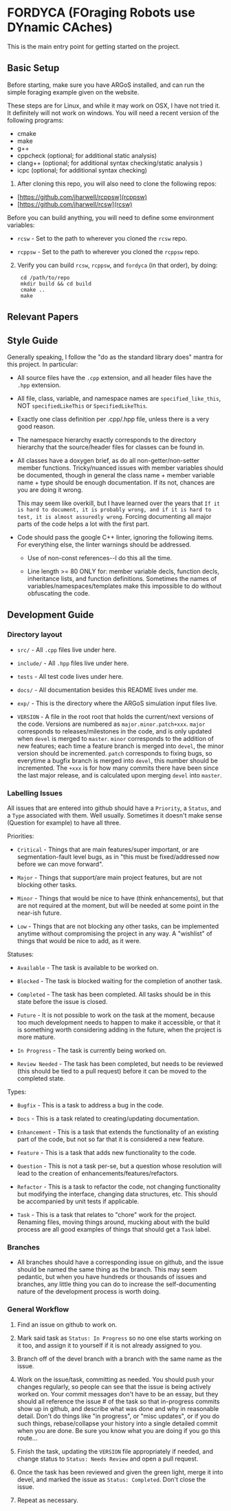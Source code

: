 # FORDYCA (FOraging Robots use DYnamic CAches)

This is the main entry point for getting started on the project.

## Basic Setup

Before starting, make sure you have ARGoS installed, and can run the simple
foraging example given on the website.

These steps are for Linux, and while it may work on OSX, I have not tried it. It
definitely will not work on windows. You will need a recent version of the
following programs:

- cmake
- make
- g++
- cppcheck (optional; for additional static analysis)
- clang++ (optional; for additional syntax checking/static analysis )
- icpc (optional; for additional syntax checking)

1. After cloning this repo, you will also need to clone the following repos:

  - [https://github.com/jharwell/rcppsw](rcppsw)
  - [https://github.com/jharwell/rcsw](rcsw)

  Before you can build anything, you will need to define some environment
  variables:

  - `rcsw` - Set to the path to wherever you cloned the `rcsw` repo.

  - `rcppsw` - Set to the path to wherever you cloned the `rcppsw` repo.

2. Verify you can build `rcsw`, `rcppsw`, and `fordyca` (in that order), by
   doing:

        cd /path/to/repo
        mkdir build && cd build
        cmake ..
        make

## Relevant Papers

## Style Guide

Generally speaking, I follow the "do as the standard library does" mantra for
this project. In particular:

- All source files have the `.cpp` extension, and all header files have the
  `.hpp` extension.

- All file, class, variable, and namespace names are `specified_like_this`, NOT
  `specifiedLikeThis` or `SpecifiedLikeThis`.

- Exactly one class definition per .cpp/.hpp file, unless there is a very good
  reason.

- The namespace hierarchy exactly corresponds to the directory hierarchy that
  the source/header files for classes can be found in.

- All classes have a doxygen brief, as do all non-getter/non-setter member
  functions. Tricky/nuanced issues with member variables should be documented,
  though in general the class name + member variable name + type should be
  enough documentation. If its not, chances are you are doing it wrong.

  This may seem like overkill, but I have learned over the years that `If it is
  hard to document, it is probably wrong, and if it is hard to test, it is
  almost assuredly wrong`. Forcing documenting all major parts of the code helps
  a lot with the first part.

- Code should pass the google C++ linter, ignoring the following items. For
  everything else, the linter warnings should be addressed.

  - Use of non-const references--I do this all the time.

  - Line length >= 80 ONLY for: member variable decls, function decls, inheritance
    lists, and function definitions. Sometimes the names of
    variables/namespaces/templates make this impossible to do without obfuscating
    the code.

## Development Guide

### Directory layout

- `src/` - All `.cpp` files live under here.

- `include/` - All `.hpp` files live under here.

- `tests` - All test code lives under here.

- `docs/` - All documentation besides this README lives under me.

- `exp/` - This is the directory where the ARGoS simulation input files live.

- `VERSION` - A file in the root root that holds the current/next versions of
  the code. Versions are numbered as `major.minor.patch+xxx`. `major`
  corresponds to releases/milestones in the code, and is only updated when
  `devel` is merged to `master`. `minor` corresponds to the addition of new
  features; each time a feature branch is merged into `devel`, the minor version
  should be incremented. `patch` corresponds to fixing bugs, so everytime a
  bugfix branch is merged into `devel`, this number should be incremented. The
  `+xxx` is for how many commits there have been since the last major release,
  and is calculated upon merging `devel` into `master`.

### Labelling Issues

All issues that are entered into github should have a `Priority`, a `Status`,
and a `Type` associated with them. Well usually. Sometimes it doesn't make
sense (Question for example) to have all three.

Priorities:

- `Critical` - Things that are main features/super important, or are
  segmentation-fault level bugs, as in "this must be fixed/addressed now before
  we can move forward".

- `Major` - Things that support/are main project features, but are not blocking
  other tasks.

- `Minor` - Things that would be nice to have (think enhancements), but that are
  not required at the moment, but will be needed at some point in the near-ish
  future.

- `Low` - Things that are not blocking any other tasks, can be implemented
  anytime without compromising the project in any way. A "wishlist" of things
  that would be nice to add, as it were.

Statuses:

- `Available` - The task is available to be worked on.

- `Blocked` - The task is blocked waiting for the completion of another task.

- `Completed` - The task has been completed. All tasks should be in this state
  before the issue is closed.

- `Future` - It is not possible to work on the task at the moment, because too
  much development needs to happen to make it accessible, or that it is
  something worth considering adding in the future, when the project is more
  mature.

- `In Progress` - The task is currently being worked on.

- `Review Needed` - The task has been completed, but needs to be reviewed (this
  should be tied to a pull request) before it can be moved to the completed
  state.

Types:

- `Bugfix` - This is a task to address a bug in the code.

- `Docs` - This is a task related to creating/updating documentation.

- `Enhancement` - This is a task that extends the functionality of an existing
  part of the code, but not so far that it is considered a new feature.

- `Feature` - This is a task that adds new functionality to the code.

- `Question` - This is not a task per-se, but a question whose resolution will
  lead to the creation of enhancements/features/refactors.

- `Refactor` - This is a task to refactor the code, not changing functionality
  but modifying the interface, changing data structures, etc. This should be
  accompanied by unit tests if applicable.

- `Task` - This is a task that relates to "chore" work for the project. Renaming
  files, moving things around, mucking about with the build process are all good
  examples of things that should get a `Task` label.

### Branches

- All branches should have a corresponding issue on github, and the issue should
  be named the same thing as the branch. This may seem pedantic, but when you have
  hundreds or thousands of issues and branches, any little thing you can do to
  increase the self-documenting nature of the development process is worth
  doing.

### General Workflow

1. Find an issue on github to work on.

2. Mark said task as `Status: In Progress` so no one else starts working on it
   too, and assign it to yourself if it is not already assigned to you.

3. Branch off of the devel branch with a branch with the same name as the issue.

4. Work on the issue/task, committing as needed. You should push your changes
   regularly, so people can see that the issue is being actively worked on. Your
   commit messages don't have to be an essay, but they should all reference the
   issue # of the task so that in-progress commits show up in github, and
   describe what was done and why in reasonable detail. Don't do things like "in
   progress", or "misc updates", or if you do such things, rebase/collapse your
   history into a single detailed commit when you are done. Be sure you know
   what you are doing if you go this route...

5. Finish the task, updating the `VERSION` file appropriately if needed, and
   change status to `Status: Needs Review` and open a pull request.

6. Once the task has been reviewed and given the green light, merge it into
   devel, and marked the issue as `Status: Completed`. Don't close the issue.

7. Repeat as necessary.
